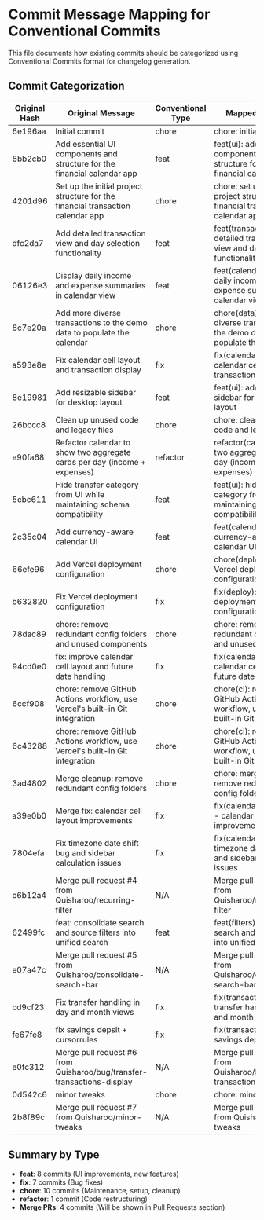 # Commit Message Mapping for Conventional Commits

This file documents how existing commits should be categorized using Conventional Commits format for changelog generation.

## Commit Categorization

| Original Hash | Original Message | Conventional Type | Mapped Message |
|--------------|------------------|-------------------|----------------|
| 6e196aa | Initial commit | chore | chore: initial commit |
| 8bb2cb0 | Add essential UI components and structure for the financial calendar app | feat | feat(ui): add essential UI components and structure for the financial calendar app |
| 4201d96 | Set up the initial project structure for the financial transaction calendar app | chore | chore: set up the initial project structure for the financial transaction calendar app |
| dfc2da7 | Add detailed transaction view and day selection functionality | feat | feat(transactions): add detailed transaction view and day selection functionality |
| 06126e3 | Display daily income and expense summaries in calendar view | feat | feat(calendar): display daily income and expense summaries in calendar view |
| 8c7e20a | Add more diverse transactions to the demo data to populate the calendar | chore | chore(data): add more diverse transactions to the demo data to populate the calendar |
| a593e8e | Fix calendar cell layout and transaction display | fix | fix(calendar): fix calendar cell layout and transaction display |
| 8e19981 | Add resizable sidebar for desktop layout | feat | feat(ui): add resizable sidebar for desktop layout |
| 26bccc8 | Clean up unused code and legacy files | chore | chore: clean up unused code and legacy files |
| e90fa68 | Refactor calendar to show two aggregate cards per day (income + expenses) | refactor | refactor(calendar): show two aggregate cards per day (income + expenses) |
| 5cbc611 | Hide transfer category from UI while maintaining schema compatibility | feat | feat(ui): hide transfer category from UI while maintaining schema compatibility |
| 2c35c04 | Add currency-aware calendar UI | feat | feat(calendar): add currency-aware calendar UI |
| 66efe96 | Add Vercel deployment configuration | chore | chore(deploy): add Vercel deployment configuration |
| b632820 | Fix Vercel deployment configuration | fix | fix(deploy): fix Vercel deployment configuration |
| 78dac89 | chore: remove redundant config folders and unused components | chore | chore: remove redundant config folders and unused components |
| 94cd0e0 | fix: improve calendar cell layout and future date handling | fix | fix(calendar): improve calendar cell layout and future date handling |
| 6ccf908 | chore: remove GitHub Actions workflow, use Vercel's built-in Git integration | chore | chore(ci): remove GitHub Actions workflow, use Vercel's built-in Git integration |
| 6c43288 | chore: remove GitHub Actions workflow, use Vercel's built-in Git integration | chore | chore(ci): remove GitHub Actions workflow, use Vercel's built-in Git integration |
| 3ad4802 | Merge cleanup: remove redundant config folders | chore | chore: merge cleanup - remove redundant config folders |
| a39e0b0 | Merge fix: calendar cell layout improvements | fix | fix(calendar): merge fix - calendar cell layout improvements |
| 7804efa | Fix timezone date shift bug and sidebar calculation issues | fix | fix(calendar): fix timezone date shift bug and sidebar calculation issues |
| c6b12a4 | Merge pull request #4 from Quisharoo/recurring-filter | N/A | Merge pull request #4 from Quisharoo/recurring-filter |
| 62499fc | feat: consolidate search and source filters into unified search | feat | feat(filters): consolidate search and source filters into unified search |
| e07a47c | Merge pull request #5 from Quisharoo/consolidate-search-bar | N/A | Merge pull request #5 from Quisharoo/consolidate-search-bar |
| cd9cf23 | Fix transfer handling in day and month views | fix | fix(transactions): fix transfer handling in day and month views |
| fe67fe8 | fix savings depsit + cursorrules | fix | fix(transactions): fix savings deposit handling |
| e0fc312 | Merge pull request #6 from Quisharoo/bug/transfer-transactions-display | N/A | Merge pull request #6 from Quisharoo/bug/transfer-transactions-display |
| 0d542c6 | minor tweaks | chore | chore: minor tweaks |
| 2b8f89c | Merge pull request #7 from Quisharoo/minor-tweaks | N/A | Merge pull request #7 from Quisharoo/minor-tweaks |

## Summary by Type

- **feat**: 8 commits (UI improvements, new features)
- **fix**: 7 commits (Bug fixes)
- **chore**: 10 commits (Maintenance, setup, cleanup)
- **refactor**: 1 commit (Code restructuring)
- **Merge PRs**: 4 commits (Will be shown in Pull Requests section)


